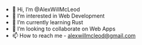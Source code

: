 - 👋 Hi, I’m @AlexWillMcLeod
- 👀 I’m interested in Web Development
- 🌱 I’m currently learning Rust
- 💞️ I’m looking to collaborate on Web Apps
- 📫 How to reach me - alexwillmcleod@gmail.com

<!---
AlexWillMcLeod/AlexWillMcLeod is a ✨ special ✨ repository because its `README.md` (this file) appears on your GitHub profile.
You can click the Preview link to take a look at your changes.
--->
